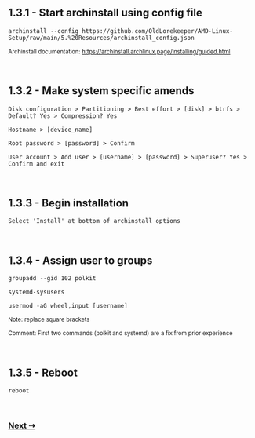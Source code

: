 ## 1.3.1 - Start archinstall using config file

`archinstall --config https://github.com/OldLorekeeper/AMD-Linux-Setup/raw/main/5.%20Resources/archinstall_config.json`

<sub> Archinstall documentation: https://archinstall.archlinux.page/installing/guided.html </sub>

<br/>
 
## 1.3.2 - Make system specific amends

`Disk configuration > Partitioning > Best effort > [disk] > btrfs > Default? Yes > Compression? Yes`

`Hostname > [device_name]`

`Root password > [password] > Confirm`

`User account > Add user > [username] > [password] > Superuser? Yes > Confirm and exit`

<br/>
 
## 1.3.3 - Begin installation

`Select 'Install' at bottom of archinstall options`

<br/>
 
## 1.3.4 - Assign user to groups

`groupadd --gid 102 polkit`

`systemd-sysusers`

`usermod -aG wheel,input [username]`

<sub> Note: replace square brackets </sub>

<sub> Comment: First two commands (polkit and systemd) are a fix from prior experience </sub>

<br/>
 
## 1.3.5 - Reboot

`reboot`

<br/>
 
### [Next ⇢](../2.%20First%20Boot%20Setup/2.1%20-%20Home%20folder%20setup.md)

